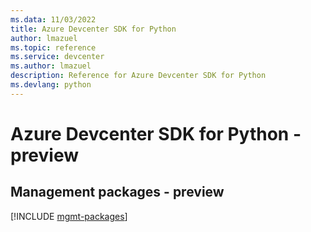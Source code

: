 ```yaml
---
ms.data: 11/03/2022
title: Azure Devcenter SDK for Python
author: lmazuel
ms.topic: reference
ms.service: devcenter
ms.author: lmazuel
description: Reference for Azure Devcenter SDK for Python
ms.devlang: python
---
```

# Azure Devcenter SDK for Python - preview

## Management packages - preview
[!INCLUDE [mgmt-packages](devcenter-mgmt-index.md)]
